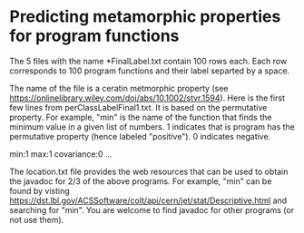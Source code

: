 # Predicting metamorphic properties for program functions

The 5 files with the name \*FinalLabel.txt contain 100 rows each. Each row corresponds to 100 program functions and their label separted by a space. 

The name of the file is a ceratin metmorphic property (see https://onlinelibrary.wiley.com/doi/abs/10.1002/stvr.1594). Here is the first few lines from perClassLabelFinal1.txt. It is based on the permutative property. For example, "min" is the name of the function that finds the minimum value in a given list of numbers. 1 indicates that is program has the permutative property (hence labeled "positive"). 0 indicates negative.

min:1
max:1
covariance:0
...

The location.txt file provides the web resources that can be used to obtain the javadoc for 2/3 of the above programs. For example, "min" can be found by visting https://dst.lbl.gov/ACSSoftware/colt/api/cern/jet/stat/Descriptive.html and searching for "min". You are welcome to find javadoc for other programs (or not use them).
